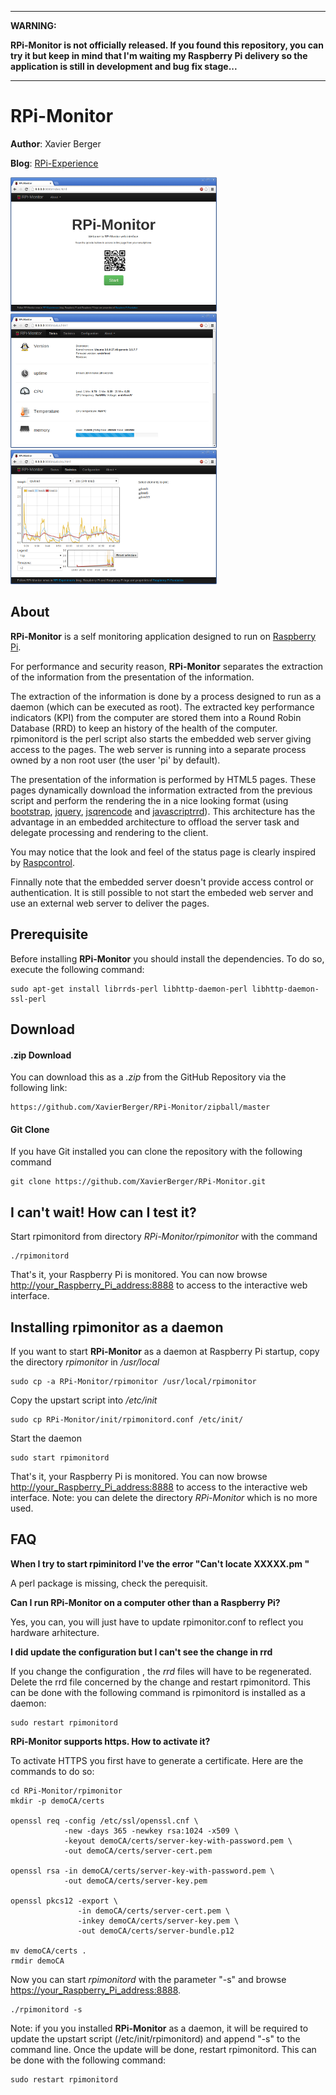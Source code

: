 ***
**WARNING:**

**RPi-Monitor is not officially released. If you found this repository, you can try it but keep in mind that
I'm waiting my Raspberry Pi delivery so the application is still in development and bug fix stage...**
***

# RPi-Monitor

**Author**: Xavier Berger

**Blog**: [RPi-Experience](http://rpi-experiences.blogspot.fr/)

![screenshot](index.png)
![screenshot](status.png)
![screenshot](statistics.png)

## About

**RPi-Monitor** is a self monitoring application designed to run on [Raspberry Pi](http://raspberrypi.org).

For performance and security reason, **RPi-Monitor** separates the extraction of the information from the
presentation of the information.

The extraction of the information is done by a process designed to run as a daemon (which can be executed as root).
The extracted key performance indicators (KPI) from the computer are stored them into a Round Robin Database (RRD)
to keep an history of the health of the computer. rpimonitord is the perl script also starts the embedded web
server giving access to the pages. The web server is running into a separate process owned by a non root user
(the user 'pi' by default).

The presentation of the information is performed by HTML5 pages. These pages dynamically download the
information extracted from the previous script and perform the rendering the in a nice looking format
(using [bootstrap](http://twitter.github.io/bootstrap/), [jquery](http://jquery.com/),
[jsqrencode](https://code.google.com/p/jsqrencode/) and [javascriptrrd](http://javascriptrrd.sourceforge.net/)).
This architecture has the advantage in an embedded architecture to offload the server task and delegate
processing and rendering to the client.

You may notice that the look and feel of the status page is clearly inspired by
[Raspcontrol](https://github.com/Bioshox/Raspcontrol).

Finnally note that the embedded server doesn't provide access control or authentication. It is still possible
to not start the embeded web server and use an external web server to deliver the pages.

## Prerequisite

Before installing **RPi-Monitor** you should install the dependencies. To do so, execute the following command:

    sudo apt-get install librrds-perl libhttp-daemon-perl libhttp-daemon-ssl-perl

## Download

#### .zip Download

You can download this as a _.zip_ from the GitHub Repository via the following link:

    https://github.com/XavierBerger/RPi-Monitor/zipball/master

#### Git Clone

If you have Git installed you can clone the repository with the following command

    git clone https://github.com/XavierBerger/RPi-Monitor.git

## I can't wait! How can I test it?

Start rpimonitord from directory _RPi-Monitor/rpimonitor_ with the command

    ./rpimonitord

That's it, your Raspberry Pi is monitored. You can now browse <http://your_Raspberry_Pi_address:8888> to
access to the interactive web interface.

## Installing rpimonitor as a daemon

If you want to start **RPi-Monitor** as a daemon at Raspberry Pi startup, copy the directory _rpimonitor_ in _/usr/local_

    sudo cp -a RPi-Monitor/rpimonitor /usr/local/rpimonitor

Copy the upstart script into _/etc/init_

    sudo cp RPi-Monitor/init/rpimonitord.conf /etc/init/

Start the daemon

    sudo start rpimonitord

That's it, your Raspberry Pi is monitored. You can now browse <http://your_Raspberry_Pi_address:8888> to
access to the interactive web interface. Note: you can delete the directory _RPi-Monitor_ which is no more used.

## FAQ

**When I try to start rpiminitord I've the error "Can't locate XXXXX.pm "**

A perl package is missing, check the perequisit.

**Can I  run RPi-Monitor on a computer other than a Raspberry Pi?**

Yes, you can, you will just have to update rpimonitor.conf to reflect you hardware arhitecture.

**I did update the configuration but I can't see the change in rrd**

If you change the configuration , the _rrd_ files will have to be regenerated. 
Delete the rrd file concerned by the change and restart rpimonitord. This can be 
done with the following command is rpimonitord is installed as a daemon:

    sudo restart rpimonitord

**RPi-Monitor supports https. How to activate it?**

To activate HTTPS you first have to generate a certificate. Here are the commands to do so:

    cd RPi-Monitor/rpimonitor
    mkdir -p demoCA/certs
    
    openssl req -config /etc/ssl/openssl.cnf \
                -new -days 365 -newkey rsa:1024 -x509 \
                -keyout demoCA/certs/server-key-with-password.pem \
                -out demoCA/certs/server-cert.pem
    
    openssl rsa -in demoCA/certs/server-key-with-password.pem \
                -out demoCA/certs/server-key.pem
    
    openssl pkcs12 -export \
                   -in demoCA/certs/server-cert.pem \
                   -inkey demoCA/certs/server-key.pem \
                   -out demoCA/certs/server-bundle.p12
    
    mv demoCA/certs .
    rmdir demoCA

Now you can start _rpimonitord_ with the parameter "-s" and browse <https://your_Raspberry_Pi_address:8888>.

    ./rpimonitord -s

Note: if you you installed **RPi-Monitor** as a daemon, it will be required 
to update the upstart script (/etc/init/rpimonitord) and append "-s" to the command line.
Once the update will be done, restart rpimonitord. This can be 
done with the following command:

    sudo restart rpimonitord
